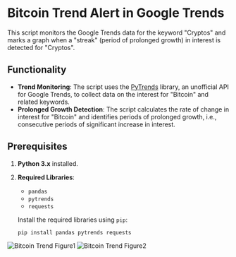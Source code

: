 # Bitcoin Trend Alert in Google Trends

This script monitors the Google Trends data for the keyword "Cryptos" and marks a graph when a "streak" (period of prolonged growth) in interest is detected for "Cryptos".

## Functionality

- **Trend Monitoring**: The script uses the [PyTrends](https://github.com/GeneralMills/pytrends) library, an unofficial API for Google Trends, to collect data on the interest for "Bitcoin" and related keywords.
- **Prolonged Growth Detection**: The script calculates the rate of change in interest for "Bitcoin" and identifies periods of prolonged growth, i.e., consecutive periods of significant increase in interest.

## Prerequisites

1. **Python 3.x** installed.
2. **Required Libraries**:
   - `pandas`
   - `pytrends`
   - `requests`
   
   Install the required libraries using `pip`:

   ```bash
   pip install pandas pytrends requests

![Bitcoin Trend Figure1](img/Figure_1.png)
![Bitcoin Trend Figure2](img/Figure_2.png)

